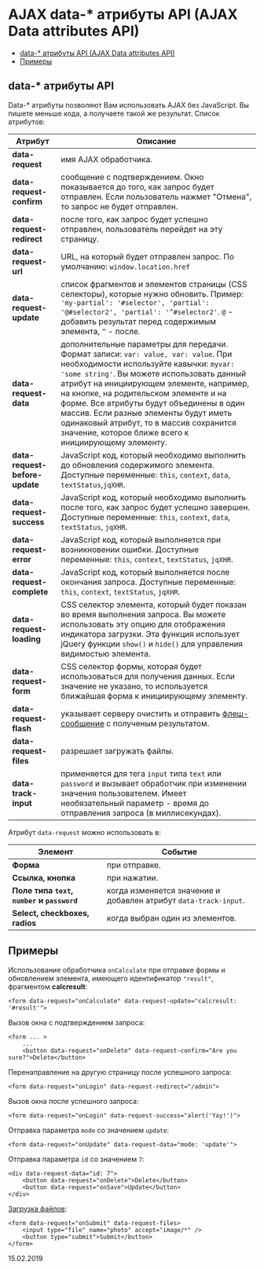 # AJAX data-* атрибуты API (AJAX Data attributes API)

- [data-* атрибуты API (AJAX Data attributes API)](#data-attributes)
- [Примеры](#data-attribute-examples)

<a name="data-attributes" id="data-attributes" class="anchor"></a>
## data-* атрибуты API

Data-* атрибуты позволяют Вам использовать AJAX без JavaScript. Вы пишете меньше кода, а получаете такой же результат. Список атрибутов:


Атрибут | Описание
------------- | -------------
**data-request** | имя AJAX обработчика.
**data-request-confirm** | сообщение с подтверждением. Окно показывается до того, как запрос будет отправлен. Если пользователь нажмет "Отмена", то запрос не будет отправлен.
**data-request-redirect** | после того, как запрос будет успешно отправлен, пользователь перейдет на эту страницу.
**data-request-url** | URL, на который будет отправлен запрос. По умолчанию: `window.location.href`
**data-request-update** | список фрагментов и элементов страницы (CSS селекторы), которые нужно обновить. Пример: `'my-partial': '#selector', 'partial': '@#selector2', 'partial': '^#selector2'`. `@` - добавить результат перед содержимым элемента, `^` - после.
**data-request-data** | дополнительные параметры для передачи. Формат записи: `var: value, var: value`. При необходимости используйте кавычки: `myvar: 'some string'`. Вы можете использовать данный атрибут на инициирующем элементе, например, на кнопке, на родительском элементе и на форме. Все атрибуты будут объединены в один массив. Если разные элементы будут иметь одинаковый атрибут, то в массив сохранится значение, которое ближе всего к инициирующему элементу.
**data-request-before-update** | JavaScript код, который необходимо выполнить до обновления содержимого элемента. Доступные переменные: `this`, `context`, `data`, `textStatus`,`jqXHR`.
**data-request-success** | JavaScript код, который необходимо выполнить после того, как запрос будет успешно завершен. Доступные переменные: `this`, `context`, `data`, `textStatus`, `jqXHR`.
**data-request-error** | JavaScript код, который выполняется при возникновении ошибки. Доступные переменные: `this`, `context`, `textStatus`, `jqXHR`.
**data-request-complete** | JavaScript код, который выполняется после окончания запроса. Доступные переменные: `this`, `context`, `textStatus`, `jqXHR`.
**data-request-loading** | CSS селектор элемента, который будет показан во время выполнения запроса. Вы можете использовать эту опцию для отображения индикатора загрузки. Эта функция использует jQuery функции `show()` и `hide()` для управления видимостью элемента.
**data-request-form** | CSS селектор формы, которая будет использоваться для получения данных. Если значение не указано, то используется ближайшая форма к инициирующему элементу.
**data-request-flash** | указывает серверу очистить и отправить [флеш-сообщение](./ajax-extras#ajax-flash) с полученым результатом.
**data-request-files** | разрешает загружать файлы.
**data-track-input** | применяется для тега `input` типа `text` или `password` и вызывает обработчик при изменении значения пользователем. Имеет необязательный параметр - время до отправления запроса (в миллисекундах).

Атрибут `data-request` можно использовать в:

Элемент | Событие
------------- | -------------
**Форма** | при отправке.
**Ссылка, кнопка** | при нажатии.
**Поле типа `text`, `number` и `password`** | когда изменяется значение и добавлен атрибут `data-track-input`.
**Select, checkboxes, radios** | когда выбран один из элементов.

<a name="data-attribute-examples" id="data-attribute-examples" class="anchor"></a>
## Примеры

Использование обработчика `onCalculate` при отправке формы и обновлением элемента, имеющего идентификатор `"result"`, фрагментом **calcresult**:

    <form data-request="onCalculate" data-request-update="calcresult: '#result'">

Вызов окна с подтверждением запроса:

    <form ... >
        ...
        <button data-request="onDelete" data-request-confirm="Are you sure?">Delete</button>

Перенаправление на другую страницу после успешного запроса:

    <form data-request="onLogin" data-request-redirect="/admin">

Вызов окна после успешного запроса:

    <form data-request="onLogin" data-request-success="alert('Yay!')">

Отправка параметра `mode` со значением `update`:

    <form data-request="onUpdate" data-request-data="mode: 'update'">

Отправка параметра `id` со значением `7`:

    <div data-request-data="id: 7">
        <button data-request="onDelete">Delete</button>
        <button data-request="onSave">Update</button>
    </div>

[Загрузка файлов](./services-request-input#files):

    <form data-request="onSubmit" data-request-files>
        <input type="file" name="photo" accept="image/*" />
        <button type="submit">Submit</button>
    </form>

15.02.2019
